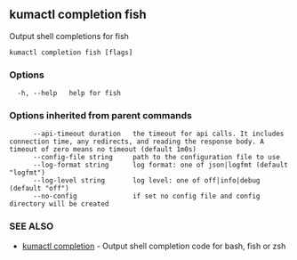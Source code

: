 ## kumactl completion fish

Output shell completions for fish

```
kumactl completion fish [flags]
```

### Options

```
  -h, --help   help for fish
```

### Options inherited from parent commands

```
      --api-timeout duration   the timeout for api calls. It includes connection time, any redirects, and reading the response body. A timeout of zero means no timeout (default 1m0s)
      --config-file string     path to the configuration file to use
      --log-format string      log format: one of json|logfmt (default "logfmt")
      --log-level string       log level: one of off|info|debug (default "off")
      --no-config              if set no config file and config directory will be created
```

### SEE ALSO

* [kumactl completion](kumactl_completion.md)	 - Output shell completion code for bash, fish or zsh

